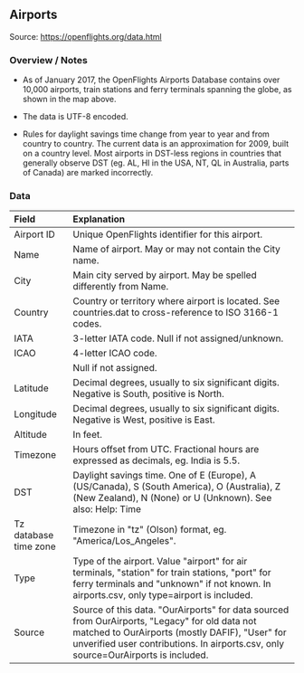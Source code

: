 ## Airports

Source: https://openflights.org/data.html

### Overview / Notes
- As of January 2017, the OpenFlights Airports Database contains over 10,000 airports, train stations and ferry terminals spanning the globe, as shown in the map above. 
- The data is UTF-8 encoded.

- Rules for daylight savings time change from year to year and from country to country. The current data is an approximation for 2009, built on a country level. Most airports in DST-less regions in countries that generally observe DST (eg. AL, HI in the USA, NT, QL in Australia, parts of Canada) are marked incorrectly.

### Data 

| Field | Explanation | 
|:------|:------------|
|Airport ID	 | Unique OpenFlights identifier for this airport. |
|Name		 | Name of airport. May or may not contain the City name. |
|City		 | Main city served by airport. May be spelled differently from Name. |
|Country	 | 	Country or territory where airport is located. See countries.dat to cross-reference to ISO 3166-1 codes. |
|IATA		 | 3-letter IATA code. Null if not assigned/unknown. |
|ICAO		 | 4-letter ICAO code. |
|             | Null if not assigned. |
|Latitude		 | Decimal degrees, usually to six significant digits. Negative is South, positive is North. |
|Longitude	 | 	Decimal degrees, usually to six significant digits. Negative is West, positive is East. |
|Altitude       | In feet. |
|Timezone	 | 	Hours offset from UTC. Fractional hours are expressed as decimals, eg. India is 5.5. |
|DST		 | Daylight savings time. One of E (Europe), A (US/Canada), S (South America), O (Australia), Z (New Zealand), N (None) or U (Unknown). See also: Help: Time |
|Tz database time zone	    |  Timezone in "tz" (Olson) format, eg. "America/Los_Angeles". |
|Type		 | Type of the airport. Value "airport" for air terminals, "station" for train stations, "port" for ferry terminals and "unknown" if not known. In airports.csv, only type=airport is included. |
|Source	 | 	Source of this data. "OurAirports" for data sourced from OurAirports, "Legacy" for old data not matched to OurAirports (mostly DAFIF), "User" for unverified user contributions. In airports.csv, only source=OurAirports is included. |
